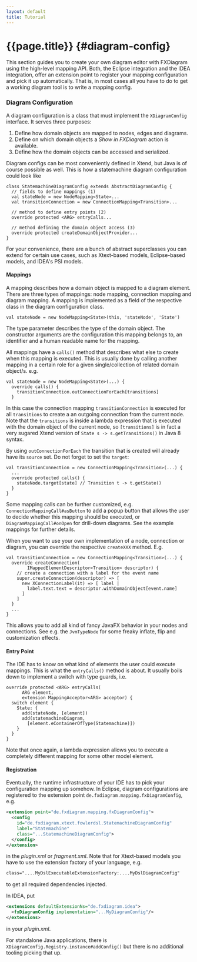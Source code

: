 ```yaml
---
layout: default
title: Tutorial
---
```

# {{page.title}} {#diagram-config}

This section guides you to create your own diagram editor with FXDiagram using the high-level mapping API. Both, the Eclipse integration and the IDEA integration, offer an extension point to register your mapping configuration and pick it up automatically. That is, in most cases all you have to do to get a working diagram tool is to write a mapping config.


### Diagram Configuration

A diagram configuration is a class that must implement the `XDiagramConfig` interface. It serves three purposes:

1. Define how domain objects are mapped to nodes, edges and diagrams.
2. Define on which domain objects a *Show in FXDiagram* action is available.
3. Define how the domain objects can be accessed and serialized.

Diagram configs can be most conveniently defined in Xtend, but Java is of course possible as well. This is how a statemachine diagram configuration could look like

```xtend
class StatemachineDiagramConfig extends AbstractDiagramConfig {
  // fields to define mappings (1)
  val stateNode = new NodeMapping<State>...  
  val transitionConnection = new ConnectionMapping<Transition>...
  
  // method to define entry points (2)
  override protected <ARG> entryCalls...
  
  // method defining the domain object access (3)
  override protected createDomainObjectProvider...
}
```

For your convenience, there are a bunch of abstract superclasses you can extend for certain use cases, such as Xtext-based models, Eclipse-based models, and IDEA's PSI models.


#### Mappings 

A mapping describes how a domain object is mapped to a diagram element. There are three types of mappings: node mapping, connection mapping and diagram mapping. A mapping is  implemented as a field of the respective class in the diagram configuration class. 

```xtend
val stateNode = new NodeMapping<State>(this, 'stateNode', 'State') 
```

The type parameter describes the type of the domain object. The constructor arguments are the configuration this mapping belongs to, an identifier and a human readable name for the mapping.

All mappings have a `calls()` method that describes what else to create when this mapping is executed. This is usually done by calling another mapping in a certain role for a given single/collection of related domain object/s. e.g. 

```xtend
val stateNode = new NodeMapping<State>(...) {
  override calls() {
    transitionConnection.outConnectionForEach[transitions]
  }
```

In this case the connection mapping `transitionConnection` is executed for all `transitions` to create a an outgoing connection from the current node. Note that the `transitions` is inside a lambda expression that is executed with the domain object of the current node, so `[transitions]` is in fact a very sugared Xtend version of `State s -> s.getTransitions()` in Java 8 syntax. 

By using `outConnectionForEach` the transition that is created will already have its `source` set. Do not forget to set the `target`:

```xtend
val transitionConnection = new ConnectionMapping<Transition>(...) {
  ...
  override protected calls() {
    stateNode.target[state] // Transition t -> t.getState()
  }
}
```

Some mapping calls can be further customized, e.g. `ConnectionMappingCall#asButton` to add a popup button that allows the user to decide whether this mapping should be executed, or `DiagramMappingCall#onOpen` for drill-down diagrams. See the example mappings for further details.

When you want to use your own implementation of a node, connection or diagram, you can override the respective `createXXX` method. E.g.

```xtend
val transitionConnection = new ConnectionMapping<Transition>(...) {
  override createConnection(
        IMappedElementDescriptor<Transition> descriptor) {
    // create a connection with a label for the event name
    super.createConnection(descriptor) => [
      new XConnectionLabel(it) => [ label |
        label.text.text = descriptor.withDomainObject[event.name]
      ]    
    ]
  }
  ...
}
```

This allows you to add all kind of fancy JavaFX behavior in your nodes and connections. See e.g. the `JvmTypeNode` for some freaky inflate, flip and customization effects.


#### Entry Point

The IDE has to know on what kind of elements the user could execute mappings. This is what the `entryCalls()` method is about. It usually boils down to implement a switch with type guards, i.e.

```xtend
override protected <ARG> entryCalls(
      ARG element, 
      extension MappingAcceptor<ARG> acceptor) {
  switch element {
    State: {
      add(stateNode, [element])
      add(statemachineDiagram, 
        [element.eContainerOfType(Statemachine)])
    }	
  }
}
```

Note that once again, a lambda expression allows you to execute a completely different mapping for some other model element.


#### Registration

Eventually, the runtime infrastructure of your IDE has to pick your configuration mapping up somehow. In Eclipse, diagram configurations are registered to the extension point `de.fxdiagram.mapping.fxDiagramConfig`, e.g. 

```xml
<extension point="de.fxdiagram.mapping.fxDiagramConfig">
  <config
    id="de.fxdiagram.xtext.fowlerdsl.StatemachineDiagramConfig"
    label="Statemachine"
    class="...StatemachineDiagramConfig">
  </config>
</extension>
```

in the *plugin.xml* or *fragment.xml*. Note that for Xtext-based models you have to use the extension factory of your language, e.g.

```xml
class="....MyDslExecutableExtensionFactory:....MyDslDiagramConfig"
```

to get all required dependencies injected.

In IDEA, put 

```xml
<extensions defaultExtensionNs="de.fxdiagram.idea">
  <fxDiagramConfig implementation="...MyDiagramConfig"/>
</extensions>
```
in your *plugin.xml*.

For standalone Java applications, there is `XDiagramConfig.Registry.instance#addConfig()` but there is no additional tooling picking that up.